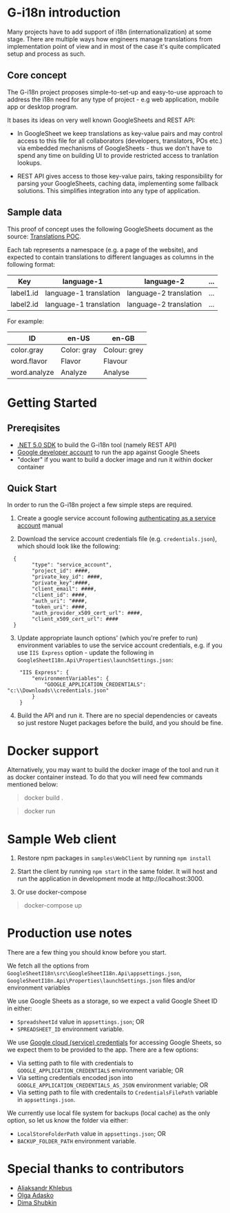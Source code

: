 # G-i18n introduction 
Many projects have to add support of i18n (internationalization) at some stage. There are multiple ways how engineers manage translations from implementation point of view and in most of the case it's quite complicated setup and process as such.

## Core concept 

The G-i18n project proposes simple-to-set-up and easy-to-use approach to address the i18n need for any type of project - e.g web application, mobile app or desktop program. 

It bases its ideas on very well known GoogleSheets and REST API:

- In GoogleSheet we keep translations as key-value pairs and may control access to this file for all collaborators (developers, translators, POs etc.) via embedded mechanisms of GoogleSheets - thus we don't have to spend any time on building UI to provide restricted access to tranlation lookups.

- REST API gives access to those key-value pairs, taking responsibility for parsing your GoogleSheets, caching data, implementing some fallback solutions.
This simplifies integration into any type of application.

## Sample data

This proof of concept uses the following GoogleSheets document as the source: [Translations POC](https://docs.google.com/spreadsheets/d/156UC1_Y2mwhGfY7Y-8RDiNM75eavFwzxBFNP9emNTzc/edit).

Each tab represents a namespace (e.g. a page of the website), and expected to contain translations to different languages as columns in the following format:

Key | language-1 | language-2 | ...
-|-|-|-
label1.id | language-1 translation | language-2 translation | ... 
label2.id | language-1 translation | language-2 translation | ...

For example:

ID | en-US | en-GB
-|-|-
color.gray | Color: gray  | Colour: grey  
word.flavor | Flavor | Flavour
word.analyze | Analyze | Analyse

# Getting Started

## Prereqisites
- [.NET 5.0 SDK](https://dotnet.microsoft.com/download/dotnet/5.0) to build the G-i18n tool (namely REST API)
- [Google developer account](https://console.developers.google.com) to run the app against Google Sheets
- "docker" if you want to build a docker image and run it within docker container

## Quick Start

In order to run the G-i18n project a few simple steps are required.

1. Create a google service account following [authenticating as a service account](https://cloud.google.com/docs/authentication/production) manual

2. Download the service account credentials file (e.g. `credentials.json`), which should look like the following:

```
  {
        "type": "service_account",
        "project_id": ####,
        "private_key_id": ####,
        "private_key":####,
        "client_email": ####,
        "client_id": ####,
        "auth_uri": "####,
        "token_uri": ####,
        "auth_provider_x509_cert_url": ####,
        "client_x509_cert_url": ####
  }
```
3. Update appropriate launch options' (which you're prefer to run) environment variables to use the service account credentials, e.g. if you use `IIS Express` option - update the following in `GoogleSheetI18n.Api\Properties\launchSettings.json`:

```
    "IIS Express": {
        "environmentVariables": {
            "GOOGLE_APPLICATION_CREDENTIALS": "c:\\Downloads\\credentials.json"
        }
    }
```
4. Build the API and run it. There are no special dependencies or caveats so just restore Nuget packages before the build, and you should be fine.

# Docker support

Alternatively, you may want to build the docker image of the tool and run it as docker container instead. To do that you will need few commands mentioned below:

> docker build .

> docker run 


# Sample Web client

1. Restore npm packages in `samples\WebClient` by running `npm install`

2. Start the client by running `npm start` in the same folder. It will host and run the application in development mode at http://localhost:3000.

3. Or use docker-compose

> docker-compose up


# Production use notes
There are a few thing you should know before you start.

We fetch all the options from `GoogleSheetI18n\src\GoogleSheetI18n.Api\appsettings.json`, `GoogleSheetI18n.Api\Properties\launchSettings.json` files and/or environment variables

We use Google Sheets as a storage, so we expect a valid Google Sheet ID in either:
- `SpreadsheetId` value in `appsettings.json`; 
OR 
- `SPREADSHEET_ID` environment variable.

We use [Google cloud (service) credentials](https://cloud.google.com/docs/authentication/production) for accessing Google Sheets, so we expect them to be provided to the app. There are a few options:
- Via setting path to file with credentials to `GOOGLE_APPLICATION_CREDENTIALS` environment variable; OR
- Via setting credentials encoded json into `GOOGLE_APPLICATION_CREDENTIALS_AS_JSON` environment variable; OR
- Via setting path to file with credentails to `CredentialsFilePath` variable in `appsettings.json`.

We currently use local file system for backups (local cache) as the only option, so let us know the folder via either:
- `LocalStoreFolderPath` value in `appsettings.json`; OR
- `BACKUP_FOLDER_PATH` environment variable.

# Special thanks to contributors

- [Aliaksandr Khlebus](https://github.com/akhlebus)
- [Olga Adasko](https://github.com/VolhaAdaska)
- [Dima Shubkin](https://github.com/watby)
